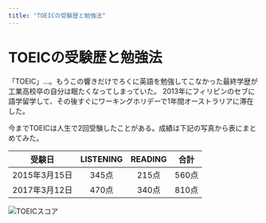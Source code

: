 ```yaml
---
title: "TOEICの受験歴と勉強法"
---
```

# TOEICの受験歴と勉強法
「TOEIC」…。もうこの響きだけでろくに英語を勉強してこなかった最終学歴が工業高校卒の自分は眠たくなってしまっていた。
2013年にフィリピンのセブに語学留学して、その後すぐにワーキングホリデーで1年間オーストラリアに滞在した。

今までTOEICは人生で2回受験したことがある。成績は下記の写真から表にまとめてみた。

|受験日|LISTENING|READING|合計|
|:---:|:---:|:---:|:---:|
|2015年3月15日|345点|215点|560点|
|2017年3月12日|470点|340点|810点|

![TOEICスコア](/public/images/toiec_score_koichi.jpeg)